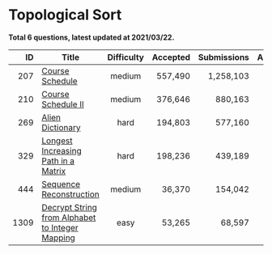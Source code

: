 # Topological Sort

**Total 6 questions, latest updated at 2021/03/22.**

| ID |                                                             Title                                                              |Difficulty|Accepted|Submissions|Acceptance|
|---:|--------------------------------------------------------------------------------------------------------------------------------|:--------:|-------:|----------:|---------:|
| 207|[Course Schedule](https://leetcode.com/problems/course-schedule)                                                                |  medium  | 557,490|  1,258,103|       44%|
| 210|[Course Schedule II](https://leetcode.com/problems/course-schedule-ii)                                                          |  medium  | 376,646|    880,163|       43%|
| 269|[Alien Dictionary](https://leetcode.com/problems/alien-dictionary)                                                              |   hard   | 194,803|    577,160|       34%|
| 329|[Longest Increasing Path in a Matrix](https://leetcode.com/problems/longest-increasing-path-in-a-matrix)                        |   hard   | 198,236|    439,189|       45%|
| 444|[Sequence Reconstruction](https://leetcode.com/problems/sequence-reconstruction)                                                |  medium  |  36,370|    154,042|       24%|
|1309|[Decrypt String from Alphabet to Integer Mapping](https://leetcode.com/problems/decrypt-string-from-alphabet-to-integer-mapping)|   easy   |  53,265|     68,597|       78%|


